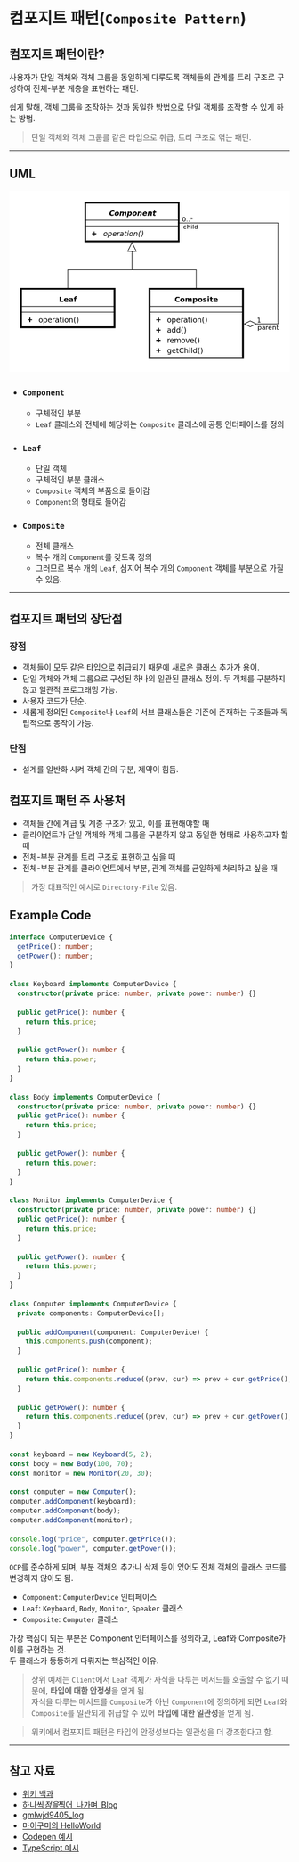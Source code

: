 # 컴포지트 패턴(`Composite Pattern`)

## 컴포지트 패턴이란?

사용자가 단일 객체와 객체 그룹을 동일하게 다루도록 객체들의 관계를 트리 구조로 구성하여 전체-부분 계층을 표현하는 패턴.

쉽게 말해, 객체 그룹을 조작하는 것과 동일한 방법으로 단일 객체를 조작할 수 있게 하는 방법.

> 단일 객체와 객체 그룹를 같은 타입으로 취급, 트리 구조로 엮는 패턴.

---

## UML

![Composite_pattern_UML](../../../assets/composite_uml.png)

- ### `Component`

  - 구체적인 부분
  - `Leaf` 클래스와 전체에 해당하는 `Composite` 클래스에 공통 인터페이스를 정의

- ### `Leaf`

  - 단일 객체
  - 구체적인 부분 클래스
  - `Composite` 객체의 부품으로 들어감
  - `Component`의 형태로 들어감

- ### `Composite`

  - 전체 클래스
  - 복수 개의 `Component`를 갖도록 정의
  - 그러므로 복수 개의 `Leaf`, 심지어 복수 개의 `Component` 객체를 부분으로 가질 수 있음.

---

## 컴포지트 패턴의 장단점

### 장점

- 객체들이 모두 같은 타입으로 취급되기 때문에 새로운 클래스 추가가 용이.
- 단일 객체와 객체 그룹으로 구성된 하나의 일관된 클래스 정의. 두 객체를 구분하지 않고 일관적 프로그래밍 가능.
- 사용자 코드가 단순.
- 새롭게 정의된 `Composite`나 `Leaf`의 서브 클래스들은 기존에 존재하는 구조들과 독립적으로 동작이 가능.

### 단점

- 설계를 일반화 시켜 객체 간의 구분, 제약이 힘듬.

## 컴포지트 패턴 주 사용처

- 객체들 간에 계급 및 계층 구조가 있고, 이를 표현해야할 때
- 클라이언트가 단일 객체와 객체 그룹을 구분하지 않고 동일한 형태로 사용하고자 할 때
- 전체-부분 관계를 트리 구조로 표현하고 싶을 때
- 전체-부분 관계를 클라이언트에서 부분, 관계 객체를 균일하게 처리하고 싶을 때

> 가장 대표적인 예시로 `Directory-File` 있음.

## Example Code

```ts
interface ComputerDevice {
  getPrice(): number;
  getPower(): number;
}

class Keyboard implements ComputerDevice {
  constructor(private price: number, private power: number) {}

  public getPrice(): number {
    return this.price;
  }

  public getPower(): number {
    return this.power;
  }
}

class Body implements ComputerDevice {
  constructor(private price: number, private power: number) {}
  public getPrice(): number {
    return this.price;
  }

  public getPower(): number {
    return this.power;
  }
}

class Monitor implements ComputerDevice {
  constructor(private price: number, private power: number) {}
  public getPrice(): number {
    return this.price;
  }

  public getPower(): number {
    return this.power;
  }
}

class Computer implements ComputerDevice {
  private components: ComputerDevice[];

  public addComponent(component: ComputerDevice) {
    this.components.push(component);
  }

  public getPrice(): number {
    return this.components.reduce((prev, cur) => prev + cur.getPrice(), 0);
  }

  public getPower(): number {
    return this.components.reduce((prev, cur) => prev + cur.getPower(), 0);
  }
}

const keyboard = new Keyboard(5, 2);
const body = new Body(100, 70);
const monitor = new Monitor(20, 30);

const computer = new Computer();
computer.addComponent(keyboard);
computer.addComponent(body);
computer.addComponent(monitor);

console.log("price", computer.getPrice());
console.log("power", computer.getPower());
```

`OCP`를 준수하게 되며, 부분 객체의 추가나 삭제 등이 있어도 전체 객체의 클래스 코드를 변경하지 않아도 됨.

- `Component`: `ComputerDevice` 인터페이스
- `Leaf`: `Keyboard`, `Body`, `Monitor`, `Speaker` 클래스
- `Composite`: `Computer` 클래스

가장 핵심이 되는 부분은 Component 인터페이스를 정의하고, Leaf와 Composite가 이를 구현하는 것.  
두 클래스가 동등하게 다뤄지는 핵심적인 이유.

> 상위 예제는 `Client`에서 `Leaf` 객체가 자식을 다루는 메서드를 호출할 수 없기 때문에, **타입에 대한 안정성**을 얻게 됨.  
> 자식을 다루는 메서드를 `Composite`가 아닌 `Component`에 정의하게 되면 `Leaf`와 `Composite`를 일관되게 취급할 수 있어 **타입에 대한 일관성**을 얻게 됨.

> 위키에서 컴포지트 패턴은 타입의 안정성보다는 일관성을 더 강조한다고 함.

---

## 참고 자료

- [위키 백과](https://ko.wikipedia.org/wiki/%EC%BB%B4%ED%8F%AC%EC%A7%80%ED%8A%B8_%ED%8C%A8%ED%84%B4)
- [하나씩*점을*찍어\_나가며\_Blog](https://dailyheumsi.tistory.com/193)
- [gmlwjd9405_log](https://gmlwjd9405.github.io/2018/08/10/composite-pattern.html)
- [마이구미의 HelloWorld](https://mygumi.tistory.com/343)
- [Codepen 예시](https://codepen.io/ImagineProgramming/pen/NNgvvp)
- [TypeScript 예시](https://www.sourcecodeexamples.net/2020/08/typescript-composite-pattern-example.html)
